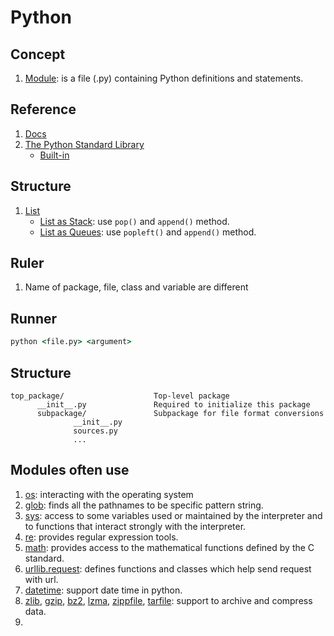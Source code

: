 # Python
## Concept
1. [Module](https://docs.python.org/3/tutorial/modules.html): is a file (.py) containing Python definitions and statements.
## Reference
1. [Docs](https://docs.python.org/3/tutorial/index.html)
2. [The Python Standard Library](https://docs.python.org/3/library/index.html)
    - [Built-in](https://docs.python.org/3/library/functions.html)
    
## Structure
1. [List](https://docs.python.org/3/tutorial/datastructures.html#more-on-lists)
    - [List as Stack](https://docs.python.org/3/tutorial/datastructures.html#more-on-lists): use `pop()` and `append()` method.
    - [List as Queues](https://docs.python.org/3/tutorial/datastructures.html#using-lists-as-queues): use `popleft()` and `append()` method.
## Ruler
1. Name of package, file, class and variable are different

## Runner
 ```cmd
 python <file.py> <argument>
 ```
 
## Structure
```
top_package/                    Top-level package
      __init__.py               Required to initialize this package
      subpackage/               Subpackage for file format conversions
              __init__.py
              sources.py
              ...
```
## Modules often use
1. [os](https://docs.python.org/3/library/os.html#module-os): interacting with the operating system
2. [glob](https://docs.python.org/3/library/glob.html#module-glob): finds all the pathnames to be specific pattern string.
3. [sys](https://docs.python.org/3/library/sys.html#module-sys): access to some variables used or maintained by the interpreter and to functions that interact strongly with the interpreter.
4. [re](https://docs.python.org/3/library/re.html#module-re): provides regular expression tools.
5. [math](https://docs.python.org/3/library/math.html#module-math): provides access to the mathematical functions defined by the C standard.
6. [urllib.request](https://docs.python.org/3/library/urllib.request.html#module-urllib.request): defines functions and classes which help send request with url.
7. [datetime](https://docs.python.org/3/library/datetime.html#module-datetime): support date time in python.
8. [zlib](https://docs.python.org/3/library/zlib.html#module-zlib), [gzip](https://docs.python.org/3/library/gzip.html#module-gzip), [bz2](https://docs.python.org/3/library/bz2.html#module-bz2), [lzma](https://docs.python.org/3/library/lzma.html#module-lzma), [zippfile](https://docs.python.org/3/library/zipfile.html#module-zipfile), [tarfile](https://docs.python.org/3/library/tarfile.html#module-tarfile): support to archive and compress data.
9. 